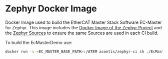 # Zephyr Docker Image

Docker Image used to build the EtherCAT Master Stack Software EC-Master for Zephyr.
This image includes the [Docker Image of the Zephyr Project](https://github.com/zephyrproject-rtos/docker-image) and 
the [Zephyr Sources](https://github.com/zephyrproject-rtos/zephyr) to ensure the same Sources are used in each CI build.

To build the EcMasterDemo use:
```bash
docker run -v <EC_MASTER_BASE_PATH>:/ATEM acontis/zephyr-ci sh ./EcMasterDemo/build.sh --arch={x64|x86} --release_mode={Release|Protected}
```